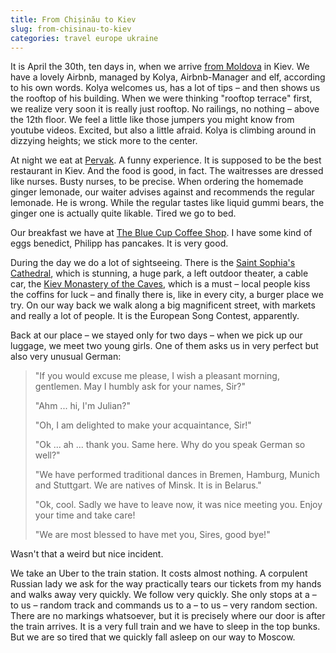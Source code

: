 ```yaml
---
title: From Chișinău to Kiev
slug: from-chisinau-to-kiev
categories: travel europe ukraine
---
```



It is April the 30th, ten days in, when we arrive [from Moldova](/?p=786) in Kiev. We have a lovely Airbnb, managed by Kolya, Airbnb-Manager and elf, according to his own words. Kolya welcomes us, has a lot of tips – and then shows us the rooftop of his building. When we were thinking "rooftop terrace" first, we realize very soon it is really just rooftop. No railings, no nothing – above the 12th floor. We feel a little like those jumpers you might know from youtube videos. Excited, but also a little afraid. Kolya is climbing around in dizzying heights; we stick more to the center.

At night we eat at [Pervak](http://www.pervak.kiev.ua/). A funny experience. It is supposed to be the best restaurant in Kiev. And the food is good, in fact. The waitresses are dressed like nurses. Busty nurses, to be precise. When ordering the homemade ginger lemonade, our waiter advises against and recommends the regular lemonade. He is wrong. While the regular tastes like liquid gummi bears, the ginger one is actually quite likable. Tired we go to bed.

Our breakfast we have at [The Blue Cup Coffee Shop](https://www.facebook.com/TheBlueCupCoffee/). I have some kind of eggs benedict, Philipp has pancakes. It is very good.

During the day we do a lot of sightseeing. There is the [Saint Sophia's Cathedral](https://en.wikipedia.org/wiki/Saint_Sophia%27s_Cathedral,_Kiev), which is stunning, a huge park, a left outdoor theater, a cable car, the [Kiev Monastery of the Caves](https://en.wikipedia.org/wiki/Kiev%5C_Pechersk%5C_Lavra), which is a must – local people kiss the coffins for luck – and finally there is, like in every city, a burger place we try. On our way back we walk along a big magnificent street, with markets and really a lot of people. It is the European Song Contest, apparently.

Back at our place – we stayed only for two days – when we pick up our luggage, we meet two young girls. One of them asks us in very perfect but also very unusual German:

> "If you would excuse me please, I wish a pleasant morning, gentlemen. May I humbly ask for your names, Sir?"
>
> "Ahm ... hi, I'm Julian?"
>
> "Oh, I am delighted to make your acquaintance, Sir!"
>
> "Ok ... ah ... thank you. Same here. Why do you speak German so well?"
>
> "We have performed traditional dances in Bremen, Hamburg, Munich and Stuttgart. We are natives of Minsk. It is in Belarus."
>
> "Ok, cool. Sadly we have to leave now, it was nice meeting you. Enjoy your time and take care!
>
> "We are most blessed to have met you, Sires, good bye!"

Wasn't that a weird but nice incident.

We take an Uber to the train station. It costs almost nothing. A corpulent Russian lady we ask for the way practically tears our tickets from my hands and walks away very quickly. We follow very quickly. She only stops at a – to us – random track and commands us to a – to us – very random section. There are no markings whatsoever, but it is precisely where our door is after the train arrives. It is a very full train and we have to sleep in the top bunks. But we are so tired that we quickly fall asleep on our way to Moscow.
